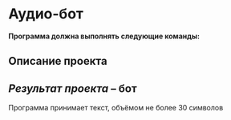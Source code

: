 # Аудио-бот
**Программа должна выполнять следующие команды:**

## Описание проекта
_Результат проекта_ – бот
---
Программа принимает текст, объёмом не более 30 символов

